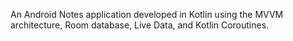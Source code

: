  An Android Notes application developed in Kotlin using the MVVM architecture, Room database, Live Data, and Kotlin Coroutines.
